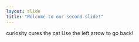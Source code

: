 ```yaml
---
layout: slide
title: "Welcome to our second slide!"
---
```

curiosity cures the cat
Use the left arrow to go back!
